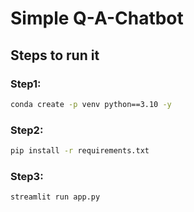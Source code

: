 # Simple Q-A-Chatbot

## Steps to run it

### Step1:
```bash
conda create -p venv python==3.10 -y
```

### Step2:
```bash
pip install -r requirements.txt
```

### Step3:
```bash
streamlit run app.py
```